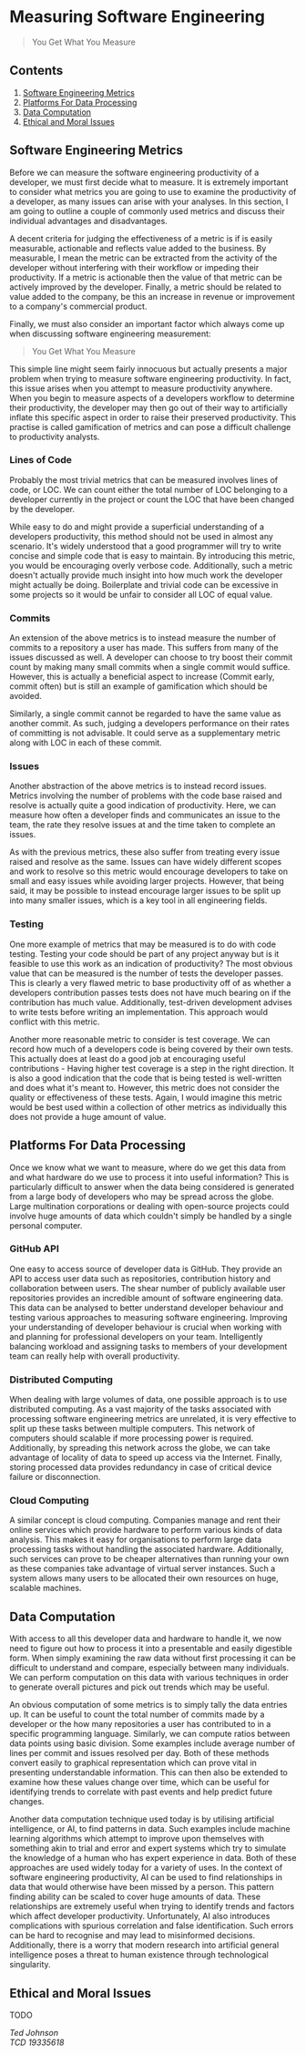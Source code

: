 # Measuring Software Engineering

> You Get What You Measure

## Contents

1. [Software Engineering Metrics](#software-engineering-metrics)
2. [Platforms For Data Processing](#platforms-for-data-processing)
3. [Data Computation](#data-computation)
4. [Ethical and Moral Issues](#ethical-and-moral-issues)

## Software Engineering Metrics

Before we can measure the software engineering productivity of a developer, we must first decide what to measure.
It is extremely important to consider what metrics you are going to use to examine the productivity of a developer,
as many issues can arise with your analyses. In this section, I am going to outline a couple of commonly used metrics
and discuss their individual advantages and disadvantages.

A decent criteria for judging the effectiveness of a metric is if is easily measurable, actionable and reflects value
added to the business. By measurable, I mean the metric can be extracted from the activity of the developer without
interfering with their workflow or impeding their productivity. If a metric is actionable then the value of that metric
can be actively improved by the developer. Finally, a metric should be related to value added to the company, be this
an increase in revenue or improvement to a company's commercial product.

Finally, we must also consider an important factor which always come up when discussing software engineering measurement:

> You Get What You Measure

This simple line might seem fairly innocuous but actually presents a major problem when trying to measure software engineering productivity.
In fact, this issue arises when you attempt to measure productivity anywhere. When you begin to measure aspects of a developers workflow
to determine their productivity, the developer may then go out of their way to artificially inflate this specific aspect in order to raise
their preserved productivity. This practise is called gamification of metrics and can pose a difficult challenge to productivity analysts.

### Lines of Code

Probably the most trivial metrics that can be measured involves lines of code, or LOC.
We can count either the total number of LOC belonging to a developer currently in the project or count the LOC that have been
changed by the developer.

While easy to do and might provide a superficial understanding of a developers productivity, this method should not be used in
almost any scenario. It's widely understood that a good programmer will try to write concise and simple code that is easy to
maintain. By introducing this metric, you would be encouraging overly verbose code. Additionally, such a metric doesn't actually
provide much insight into how much work the developer might actually be doing. Boilerplate and trivial code can be excessive in
some projects so it would be unfair to consider all LOC of equal value.

### Commits

An extension of the above metrics is to instead measure the number of commits to a repository a user has made. This suffers from
many of the issues discussed as well. A developer can choose to try boost their commit count by making many small commits when
a single commit would suffice. However, this is actually a beneficial aspect to increase (Commit early, commit often) but is still
an example of gamification which should be avoided.

Similarly, a single commit cannot be regarded to have the same value as another commit. As such, judging a developers performance
on their rates of committing is not advisable. It could serve as a supplementary metric along with LOC in each of these commit.

### Issues

Another abstraction of the above metrics is to instead record issues. Metrics involving the number of problems with the code base raised
and resolve is actually quite a good indication of productivity. Here, we can measure how often a developer finds and communicates an issue
to the team, the rate they resolve issues at and the time taken to complete an issues.

As with the previous metrics, these also suffer from treating every issue raised and resolve as the same. Issues can have widely different
scopes and work to resolve so this metric would encourage developers to take on small and easy issues while avoiding larger projects.
However, that being said, it may be possible to instead encourage larger issues to be split up into many smaller issues, which is a key
tool in all engineering fields.

### Testing

One more example of metrics that may be measured is to do with code testing. Testing your code should be part of any project anyway but
is it feasible to use this work as an indication of productivity? The most obvious value that can be measured is the number of tests
the developer passes. This is clearly a very flawed metric to base productivity off of as whether a developers contribution passes
tests does not have much bearing on if the contribution has much value. Additionally, test-driven development advises to write tests
before writing an implementation. This approach would conflict with this metric.

Another more reasonable metric to consider is test coverage. We can record how much of a developers code is being covered by their own
tests. This actually does at least do a good job at encouraging useful contributions - Having higher test coverage is a step in the right
direction. It is also a good indication that the code that is being tested is well-written and does what it's meant to.
However, this metric does not consider the quality or effectiveness of these tests. Again, I would imagine this metric would be best used
within a collection of other metrics as individually this does not provide a huge amount of value.

## Platforms For Data Processing

Once we know what we want to measure, where do we get this data from and what hardware do we use to process it into useful information?
This is particularly difficult to answer when the data being considered is generated from a large body of developers who may be spread across
the globe. Large multination corporations or dealing with open-source projects could involve huge amounts of data which couldn't simply be
handled by a single personal computer.

### GitHub API

One easy to access source of developer data is GitHub. They provide an API to access user data such as repositories, contribution history and
collaboration between users. The shear number of publicly available user repositories provides an incredible amount of software engineering
data. This data can be analysed to better understand developer behaviour and testing various approaches to measuring software engineering.
Improving your understanding of developer behaviour is crucial when working with and planning for professional developers on your team.
Intelligently balancing workload and assigning tasks to members of your development team can really help with overall productivity.

### Distributed Computing

When dealing with large volumes of data, one possible approach is to use distributed computing. As a vast majority of the tasks associated
with processing software engineering metrics are unrelated, it is very effective to split up these tasks between multiple computers.
This network of computers should scalable if more processing power is required. Additionally, by spreading this network across the globe,
we can take advantage of locality of data to speed up access via the Internet. Finally, storing processed data provides redundancy in
case of critical device failure or disconnection.

### Cloud Computing

A similar concept is cloud computing. Companies manage and rent their online services which provide hardware to perform various kinds of data analysis.
This makes it easy for organisations to perform large data processing tasks without handling the associated hardware. Additionally, such services can
prove to be cheaper alternatives than running your own as these companies take advantage of virtual server instances. Such a system allows many users to
be allocated their own resources on huge, scalable machines.

## Data Computation

With access to all this developer data and hardware to handle it, we now need to figure out how to process it into a presentable and easily digestible form.
When simply examining the raw data without first processing it can be difficult to understand and compare, especially between many individuals.
We can perform computation on this data with various techniques in order to generate overall pictures and pick out trends which may be useful.

An obvious computation of some metrics is to simply tally the data entries up. It can be useful to count the total number of commits made by a developer or the how many
repositories a user has contributed to in a specific programming language. Similarly, we can compute ratios between data points using basic division. Some examples
include average number of lines per commit and issues resolved per day. Both of these methods convert easily to graphical representation which
can prove vital in presenting understandable information. This can then also be extended to examine how these values change over time, which can be useful for identifying
trends to correlate with past events and help predict future changes.

Another data computation technique used today is by utilising artificial intelligence, or AI, to find patterns in data. Such examples include machine learning algorithms which attempt
to improve upon themselves with something akin to trial and error and expert systems which try to simulate the knowledge of a human who has expert experience in data.
Both of these approaches are used widely today for a variety of uses. In the context of software engineering productivity, AI can be used to find relationships in data that would otherwise
have been missed by a person. This pattern finding ability can be scaled to cover huge amounts of data. These relationships are extremely useful when trying to identify trends and
factors which affect developer productivity. Unfortunately, AI also introduces complications with spurious correlation and false identification. Such errors can be hard to recognise
and may lead to misinformed decisions. Additionally, there is a worry that modern research into artificial general intelligence poses a threat to human existence through technological singularity.

## Ethical and Moral Issues

TODO

*Ted Johnson\
TCD 19335618*
